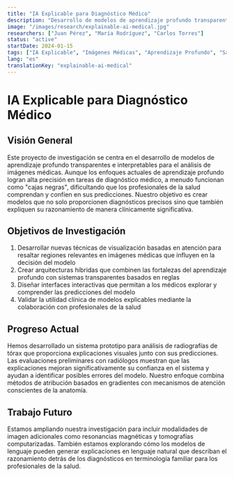 ```yaml
---
title: "IA Explicable para Diagnóstico Médico"
description: "Desarrollo de modelos de aprendizaje profundo transparentes e interpretables para análisis de imágenes médicas con enfoque en aplicabilidad clínica y confianza."
image: "/images/research/explainable-ai-medical.jpg"
researchers: ["Juan Pérez", "María Rodríguez", "Carlos Torres"]
status: "active"
startDate: 2024-01-15
tags: ["IA Explicable", "Imágenes Médicas", "Aprendizaje Profundo", "Salud"]
lang: "es"
translationKey: "explainable-ai-medical"
---
```


# IA Explicable para Diagnóstico Médico

## Visión General

Este proyecto de investigación se centra en el desarrollo de modelos de aprendizaje profundo transparentes e interpretables para el análisis de imágenes médicas. Aunque los enfoques actuales de aprendizaje profundo logran alta precisión en tareas de diagnóstico médico, a menudo funcionan como "cajas negras", dificultando que los profesionales de la salud comprendan y confíen en sus predicciones. Nuestro objetivo es crear modelos que no solo proporcionen diagnósticos precisos sino que también expliquen su razonamiento de manera clínicamente significativa.

## Objetivos de Investigación

1. Desarrollar nuevas técnicas de visualización basadas en atención para resaltar regiones relevantes en imágenes médicas que influyen en la decisión del modelo
2. Crear arquitecturas híbridas que combinen las fortalezas del aprendizaje profundo con sistemas transparentes basados en reglas
3. Diseñar interfaces interactivas que permitan a los médicos explorar y comprender las predicciones del modelo
4. Validar la utilidad clínica de modelos explicables mediante la colaboración con profesionales de la salud

## Progreso Actual

Hemos desarrollado un sistema prototipo para análisis de radiografías de tórax que proporciona explicaciones visuales junto con sus predicciones. Las evaluaciones preliminares con radiólogos muestran que las explicaciones mejoran significativamente su confianza en el sistema y ayudan a identificar posibles errores del modelo. Nuestro enfoque combina métodos de atribución basados en gradientes con mecanismos de atención conscientes de la anatomía.

## Trabajo Futuro

Estamos ampliando nuestra investigación para incluir modalidades de imagen adicionales como resonancias magnéticas y tomografías computarizadas. También estamos explorando cómo los modelos de lenguaje pueden generar explicaciones en lenguaje natural que describan el razonamiento detrás de los diagnósticos en terminología familiar para los profesionales de la salud.
